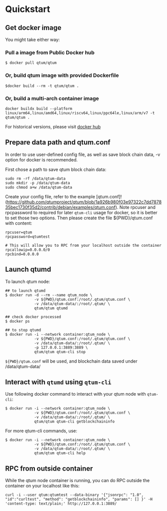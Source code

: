 # Quickstart

## Get docker image

You might take either way:

### Pull a image from Public Docker hub

```
$ docker pull qtum/qtum
```

### Or, build qtum image with provided Dockerfile

```
$docker build --rm -t qtum/qtum .
```

### Or, build a multi-arch container image
```
docker buildx build --platform linux/arm64,linux/amd64,linux/riscv64,linux/ppc64le,linux/arm/v7 -t qtum/qtum .
```

For historical versions, please visit [docker hub](https://hub.docker.com/r/qtum/qtum/)

## Prepare data path and qtum.conf

In order to use user-defined config file, as well as save block chain data, -v option for docker is recommended.

First chose a path to save qtum block chain data:

```
sudo rm -rf /data/qtum-data
sudo mkdir -p /data/qtum-data
sudo chmod a+w /data/qtum-data
```

Create your config file, refer to the example [qtum.conf]!(https://github.com/qtumproject/qtum/blob/1a926b980f03e97322c7dd787835bec1730f35d2/contrib/debian/examples/qtum.conf). Note rpcuser and rpcpassword to required for later `qtum-cli` usage for docker, so it is better to set those two options. Then please create the file ${PWD}/qtum.conf with content:

```
rpcuser=qtum
rpcpassword=qtumtest

# This will allow you to RPC from your localhost outside the container
rpcallowip=0.0.0.0/0
rpcbind=0.0.0.0
```
## Launch qtumd

To launch qtum node:

```
## to launch qtumd
$ docker run -d --rm --name qtum_node \
             -v ${PWD}/qtum.conf:/root/.qtum/qtum.conf \
             -v /data/qtum-data/:/root/.qtum/ \
             qtum/qtum qtumd

## check docker processed
$ docker ps

## to stop qtumd
$ docker run -i --network container:qtum_node \
             -v ${PWD}/qtum.conf:/root/.qtum/qtum.conf \
             -v /data/qtum-data/:/root/.qtum/ \
             -p 127.0.0.1:3889:3889 \
             qtum/qtum qtum-cli stop
```

`${PWD}/qtum.conf` will be used, and blockchain data saved under /data/qtum-data/

## Interact with `qtumd` using `qtum-cli`

Use following docker command to interact with your qtum node with `qtum-cli`:

```
$ docker run -i --network container:qtum_node \
             -v ${PWD}/qtum.conf:/root/.qtum/qtum.conf \
             -v /data/qtum-data/:/root/.qtum/ \
             qtum/qtum qtum-cli getblockchaininfo
```

For more qtum-cli commands, use:

```
$ docker run -i --network container:qtum_node \
             -v ${PWD}/qtum.conf:/root/.qtum/qtum.conf \
             -v /data/qtum-data/:/root/.qtum/ \
             qtum/qtum qtum-cli help
```

## RPC from outside container

While the qtum node container is running, you can do RPC outside the container on your localhost like this:

```
curl -i --user qtum:qtumtest --data-binary '{"jsonrpc": "1.0", "id":"curltest", "method": "getblockchaininfo", "params": [] }' -H 'content-type: text/plain;' http://127.0.0.1:3889/
```

